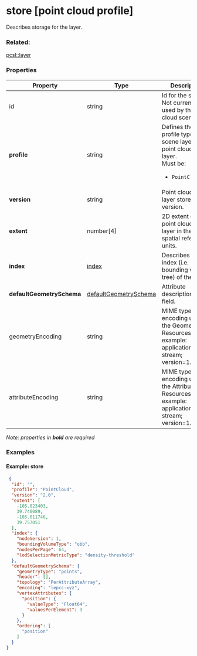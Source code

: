 # store [point cloud profile]

Describes storage for the layer.

### Related:

[pcsl::layer](layer.pcsl.md)
### Properties

| Property | Type | Description |
| --- | --- | --- |
| id | string | Id for the store. Not currently used by the point cloud scene layer. |
| **profile** | string | Defines the profile type of the scene layer as point cloud scene layer.<div>Must be:<ul><li>`PointCloud`</li></ul></div> |
| **version** | string | Point cloud scene layer store version. |
| **extent** | number[4] | 2D extent of the point cloud scene layer in the layers spatial reference units. |
| **index** | [index](index.pcsl.md) | Describes the index (i.e. bounding volume tree) of the layer. |
| **defaultGeometrySchema** | [defaultGeometrySchema](defaultGeometrySchema.pcsl.md) | Attribute description as field. |
| geometryEncoding | string | MIME type for the encoding used for the Geometry Resources. For example: application/octet-stream; version=1.6. |
| attributeEncoding | string | MIME type for the encoding used for the Attribute Resources. For example: application/octet-stream; version=1.6. |

*Note: properties in **bold** are required*

### Examples 

#### Example: store 

```json
 {
  "id": "",
  "profile": "PointCloud",
  "version": "2.0",
  "extent": [
    -105.023403,
    39.740089,
    -105.011746,
    39.757051
  ],
  "index": {
    "nodeVersion": 1,
    "boundingVolumeType": "obb",
    "nodesPerPage": 64,
    "lodSelectionMetricType": "density-threshold"
  },
  "defaultGeometrySchema": {
    "geometryType": "points",
    "header": [],
    "topology": "PerAttributeArray",
    "encoding": "lepcc-xyz",
    "vertexAttributes": {
      "position": {
        "valueType": "Float64",
        "valuesPerElement": 3
      }
    },
    "ordering": [
      "position"
    ]
  }
} 
```

